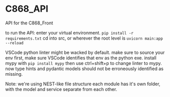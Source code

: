 # C868_API
API for the C868_Front



to run the API:
enter your virtual environment.
`pip install -r requirements.txt`
cd into src, or wherever the root level is
`uvicorn main:app --reload`


VSCode python linter might be wacked by default.
make sure to source your env first, make sure VSCode identifies that env as the python exe.
install mypy with `pip install mypy`
then use ctrl+shift+p to change linter to mypy.
now type hints and pydantic models should not be erroneously identified as missing.


Note: we're using NEST-like file structure
each module has it's own folder, with the model and service separate from each other.